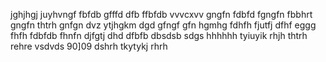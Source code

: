 jghjhgj
juyhvngf
fbfdb
gfffd
dfb
ffbfdb
vvvcxvv
gngfn
fdbfd
fgngfn
fbbhrt
gngfn
thtrh
gnfgn
dvz
ytjhgkm
dgd
gfngf
gfn
hgmhg
fdhfh
fjutfj
dfhf
eggg
fhfh
fdbfdb
fhnfn
djfgtj
dhd
dfbfb
dbsdsb
sdgs
hhhhhh
tyiuyik
rhjh
thtrh
rehre
vsdvds
90]09
dshrh
tkytykj
rhrh
